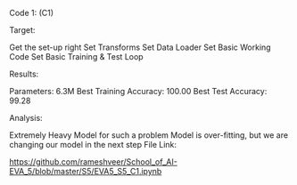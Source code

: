 Code 1: (C1)

Target:

Get the set-up right
Set Transforms
Set Data Loader
Set Basic Working Code
Set Basic Training  & Test Loop

Results:

Parameters: 6.3M
Best Training Accuracy: 100.00
Best Test Accuracy: 99.28

Analysis:

Extremely Heavy Model for such a problem
Model is over-fitting, but we are changing our model in the next step
File Link:

https://github.com/rameshveer/School_of_AI-EVA_5/blob/master/S5/EVA5_S5_C1.ipynb
